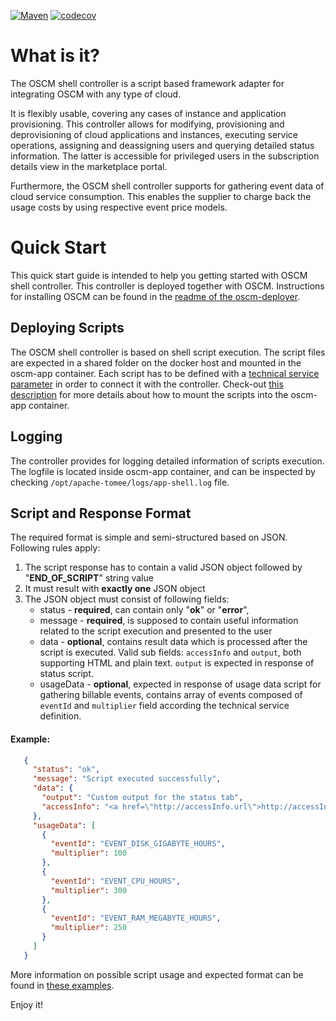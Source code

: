 [![Maven](https://github.com/servicecatalog/oscm-app-shell/actions/workflows/maven.yml/badge.svg)](https://github.com/servicecatalog/oscm-app-shell/actions) [![codecov](https://codecov.io/gh/servicecatalog/oscm-app-shell/branch/master/graph/badge.svg)](https://codecov.io/gh/servicecatalog/oscm-app-shell)

# What is it?
The OSCM shell controller is a script based framework adapter for integrating OSCM with any type of cloud. 

It is flexibly usable, covering any cases of instance and application provisioning. This controller allows for modifying, provisioning and deprovisioning of cloud applications and instances, executing service operations, assigning and deassigning users and querying detailed status information. The latter is accessible for privileged users in the subscription details view in the marketplace portal. 

Furthermore, the OSCM shell controller supports for gathering event data of cloud service consumption. This enables the supplier to charge back the usage costs by using respective event price models.

# Quick Start
This quick start guide is intended to help you getting started with OSCM shell controller. This controller is deployed together with OSCM. Instructions for installing OSCM can be found in the [readme of the oscm-deployer](https://hub.docker.com/r/servicecatalog/oscm-deployer).

## Deploying Scripts 
The OSCM shell controller is based on shell script execution. The script files are expected in a shared folder on the docker host and mounted in the oscm-app container. Each script has to be defined with a [technical service parameter](https://github.com/servicecatalog/oscm-app-shell/blob/master/src/main/resources/TechnicalService.xml#L35-L65) in order to connect it with the controller. 
Check-out [this description](https://github.com/servicecatalog/oscm-dockerbuild#import-scripts-for-the-shell-controller-oscm-app-shell) for more details about how to mount the scripts into the oscm-app container.

## Logging
The controller provides for logging detailed information of scripts execution. The logfile is located inside oscm-app container, and can be inspected by checking `/opt/apache-tomee/logs/app-shell.log` file.

## Script and Response Format
The required format is simple and semi-structured based on JSON. Following rules apply:

1. The script response has to contain a valid JSON object followed by "**END_OF_SCRIPT**" string value
2. It must result with **exactly one** JSON object
3. The JSON object must consist of following fields:
   * status - **required**, can contain only "**ok**" or "**error**",
   * message - **required**, is supposed to contain useful information related to the script execution and presented to the user
   * data - **optional**, contains result data which is processed after the script is executed. Valid sub fields: ```accessInfo``` and ```output```, both supporting HTML and plain text. ```output``` is expected in response of status script. 
   * usageData - **optional**, expected in response of usage data script for gathering billable events, contains array of events composed of ```eventId``` and ```multiplier``` field according the technical service definition.
   
#### Example: ####
```json   
   {
     "status": "ok",
     "message": "Script executed successfully",
     "data": {
       "output": "Custom output for the status tab",
       "accessInfo": "<a href=\"http://accessInfo.url\">http://accessInfo.url </a>"
     },
     "usageData": [
       {
         "eventId": "EVENT_DISK_GIGABYTE_HOURS",
         "multiplier": 100
       },
       {
         "eventId": "EVENT_CPU_HOURS",
         "multiplier": 300
       },
       {
         "eventId": "EVENT_RAM_MEGABYTE_HOURS",
         "multiplier": 250
       }
     ]
   }
```

More information on possible script usage and expected format can be found in [these examples](https://github.com/servicecatalog/oscm-app-shell/tree/master/src/main/resources/sample_scripts).

Enjoy it!
